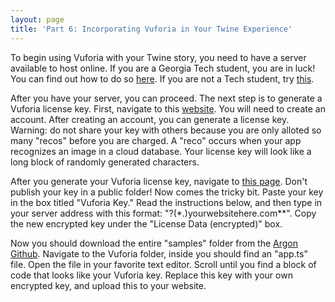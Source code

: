 ```yaml
---
layout: page
title: 'Part 6: Incorporating Vuforia in Your Twine Experience'
---
```


To begin using Vuforia with your Twine story, you need to have a server available to host online. If you are a Georgia Tech student, you are in luck! You can find out how to do so [here](https://faq.oit.gatech.edu/content/how-do-i-setup-new-homepage-prism-web-server). If you are not a Tech student, try [this](http://www.webhostingsecretrevealed.net/web-hosting-beginner-guide/).

After you have your server, you can proceed. The next step is to generate a Vuforia license key. First, navigate to this [website](https://developer.vuforia.com/license-manager). You will need to create an account. After creating an account, you can generate a license key. Warning: do not share your key with others because you are only alloted so many "recos" before you are charged. A "reco" occurs when your app recognizes an image in a cloud database. Your license key will look like a long block of randomly generated characters. 

After you generate your Vuforia license key, navigate to [this page](http://docs.argonjs.io/start/vuforia-pgp-encryptor/). Don't publish your key in a public folder! Now comes the tricky bit. Paste your key in the box titled "Vuforia Key." Read the instructions below, and then type in your server address with this format: "?(*.)yourwebsitehere.com**". Copy the new encrypted key under the "License Data (encrypted)" box. 

Now you should download the entire "samples" folder from the [Argon Github](https://github.com/argonjs/samples). Navigate to the Vuforia folder, inside you should find an "app.ts" file. Open the file in your favorite text editor. Scroll until you find a block of code that looks like your Vuforia key. Replace this key with your own encrypted key, and upload this to your website. 